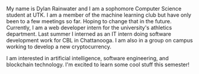 My name is Dylan Rainwater and I am a sophomore Computer Science student at UTK. 
I am a member of the machine learning club but have only been to a few meetings so far. Hoping to change that in the future.
Currently, I am a web developer intern for the university's athletics department. Last summer I interned as an IT intern doing
software development work for CBL in Chattanooga. I am also in a group on campus working to develop a new cryptocurrency.

I am interested in artificial intelligence, software engineering, and blockchain technology. I'm excited to learn some cool
stuff this semester!
